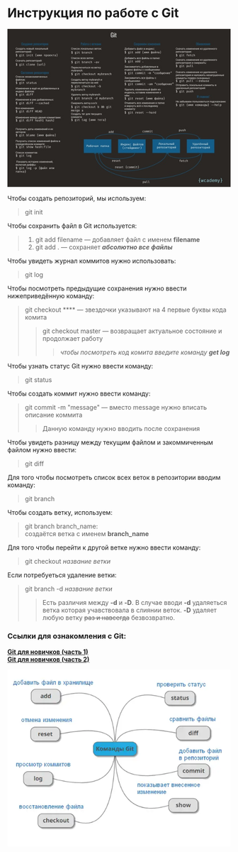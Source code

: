 # Инструкция по работе с Git
  
![Подробный список команд по работе с Git](git_info.jpeg)  

Чтобы создать репозиторий, мы используем:  
> git init  
  
Чтобы сохранить файл в Git используется:
> 1. git add filename — добавляет файл с именем **filename**  
> 2. git add . — сохраняет ***абсолютно все файлы***  
  
Чтобы увидеть журнал коммитов нужно использовать:  
> git log  
  
Чтобы посмотреть предыдущие сохранения нужно ввести нижеприведённую команду:  
> git checkout **** — звездочки указывают на 4 первые буквы кода комита  
>> git checkout master — возвращает актуальное состояние и продолжает работу 
>>> *чтобы посмотреть код комита введите команду* ***get log***   
  
Чтобы узнать статус Git нужно ввести команду:  
> git status  
  
Чтобы создать коммит нужно ввести команду:  
> git commit -m "message" — вместо message нужно вписать описание коммита  
>> Данную команду нужно вводить после сохранения   
  
Чтобы увидеть разницу между текущим файлом и закоммиченным файлом нужно ввести:  
> git diff  
  
Для того чтобы посмотреть список всех веток в репозитории вводим команду:  
> git branch  
  
Чтобы создать ветку, используем:  
> git branch branch_name:  
создаётся ветка с именем **branch_name**  
  
Для того чтобы перейти к другой ветке нужно ввести команду:  
>git checkout *название ветки*  
  
Если потребуеться удаление ветки:  
>git branch -d *название ветки*  
>>Есть различия между **-d** и **-D**. В случае вводи **-d** удаляеться ветка которая учавствовала в слиянии веток. **-D** удаляет любую ветку ~~раз и навсегда~~ безвозвратно.

### Ссылки для ознакомления с Git:  
**[Git для новичков (часть 1)](https://habr.com/ru/post/541258/)**  
**[Git для новичков (часть 2)](https://habr.com/ru/post/542616/)**  
  
![Git — команды](git_info2.jpeg)